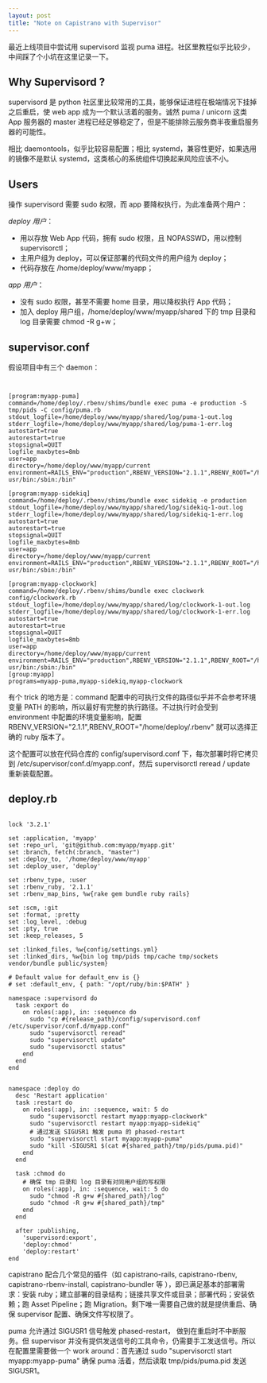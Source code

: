 ```yaml
---
layout: post
title: "Note on Capistrano with Supervisor"
---
```


最近上线项目中尝试用 supervisord 监视 puma 进程。社区里教程似乎比较少，中间踩了个小坑在这里记录一下。

## Why Supervisord ?

supervisord 是 python 社区里比较常用的工具，能够保证进程在极端情况下挂掉之后重启，使 web app 成为一个默认活着的服务。诚然 puma / unicorn 这类 App 服务器的 master 进程已经足够稳定了，但是不能排除云服务商半夜重启服务器的可能性。

相比 daemontools，似乎比较容易配置；相比 systemd，兼容性更好，如果选用的镜像不是默认 systemd，这类核心的系统组件切换起来风险应该不小。

## Users

操作 supervisord 需要 sudo 权限，而 app 要降权执行，为此准备两个用户：

*deploy 用户*：

- 用以存放 Web App 代码，拥有 sudo 权限，且 NOPASSWD，用以控制 supervisorctl；
- 主用户组为 deploy，可以保证部署的代码文件的用户组为 deploy；
- 代码存放在 /home/deploy/www/myapp；

*app 用户*：

- 没有 sudo 权限，甚至不需要 home 目录，用以降权执行 App 代码；
- 加入 deploy 用户组，/home/deploy/www/myapp/shared 下的 tmp 目录和 log 目录需要 chmod -R g+w；

## supervisor.conf

假设项目中有三个 daemon：

```


[program:myapp-puma]
command=/home/deploy/.rbenv/shims/bundle exec puma -e production -S tmp/pids -C config/puma.rb
stdout_logfile=/home/deploy/www/myapp/shared/log/puma-1-out.log
stderr_logfile=/home/deploy/www/myapp/shared/log/puma-1-err.log
autostart=true
autorestart=true
stopsignal=QUIT
logfile_maxbytes=8mb
user=app
directory=/home/deploy/www/myapp/current
environment=RAILS_ENV="production",RBENV_VERSION="2.1.1",RBENV_ROOT="/home/deploy/.rbenv",PATH="/home/app/.rbenv/bin:/home/app/.rbenv/shims:/home/app/.rbenv/bin:/usr/local/sbin:/usr/local/bin:/usr/sbin:/ usr/bin:/sbin:/bin"

[program:myapp-sidekiq]
command=/home/deploy/.rbenv/shims/bundle exec sidekiq -e production
stdout_logfile=/home/deploy/www/myapp/shared/log/sidekiq-1-out.log
stderr_logfile=/home/deploy/www/myapp/shared/log/sidekiq-1-err.log
autostart=true
autorestart=true
stopsignal=QUIT
logfile_maxbytes=8mb
user=app
directory=/home/deploy/www/myapp/current
environment=RAILS_ENV="production",RBENV_VERSION="2.1.1",RBENV_ROOT="/home/deploy/.rbenv",PATH="/home/app/.rbenv/bin:/home/app/.rbenv/shims:/home/app/.rbenv/bin:/usr/local/sbin:/usr/local/bin:/usr/sbin:/ usr/bin:/sbin:/bin"

[program:myapp-clockwork]
command=/home/deploy/.rbenv/shims/bundle exec clockwork config/clockwork.rb
stdout_logfile=/home/deploy/www/myapp/shared/log/clockwork-1-out.log
stderr_logfile=/home/deploy/www/myapp/shared/log/clockwork-1-err.log
autostart=true
autorestart=true
stopsignal=QUIT
logfile_maxbytes=8mb
user=app
directory=/home/deploy/www/myapp/current
environment=RAILS_ENV="production",RBENV_VERSION="2.1.1",RBENV_ROOT="/home/deploy/.rbenv",PATH="/home/app/.rbenv/bin:/home/app/.rbenv/shims:/home/app/.rbenv/bin:/usr/local/sbin:/usr/local/bin:/usr/sbin:/ usr/bin:/sbin:/bin"
[group:myapp]
programs=myapp-puma,myapp-sidekiq,myapp-clockwork
```

有个 trick 的地方是：command 配置中的可执行文件的路径似乎并不会参考环境变量 PATH 的影响，所以最好有完整的执行路径。不过执行时会受到 environment 中配置的环境变量影响，配置 RBENV_VERSION="2.1.1",RBENV_ROOT="/home/deploy/.rbenv" 就可以选择正确的 ruby 版本了。

这个配置可以放在代码仓库的 config/supervisord.conf 下，每次部署时将它拷贝到 /etc/supervisor/conf.d/myapp.conf，然后 supervisorctl reread / update 重新装载配置。

## deploy.rb

```

lock '3.2.1'

set :application, 'myapp'
set :repo_url, 'git@github.com:myapp/myapp.git'
set :branch, fetch(:branch, "master")
set :deploy_to, '/home/deploy/www/myapp'
set :deploy_user, 'deploy'

set :rbenv_type, :user
set :rbenv_ruby, '2.1.1'
set :rbenv_map_bins, %w{rake gem bundle ruby rails}

set :scm, :git
set :format, :pretty
set :log_level, :debug
set :pty, true
set :keep_releases, 5

set :linked_files, %w{config/settings.yml}
set :linked_dirs, %w{bin log tmp/pids tmp/cache tmp/sockets vendor/bundle public/system}

# Default value for default_env is {}
# set :default_env, { path: "/opt/ruby/bin:$PATH" }

namespace :supervisord do
  task :export do
    on roles(:app), in: :sequence do
      sudo "cp #{release_path}/config/supervisord.conf /etc/supervisor/conf.d/myapp.conf"
      sudo "supervisorctl reread"
      sudo "supervisorctl update"
      sudo "supervisorctl status"
    end
  end
end


namespace :deploy do
  desc 'Restart application'
  task :restart do
    on roles(:app), in: :sequence, wait: 5 do
      sudo "supervisorctl restart myapp:myapp-clockwork"
      sudo "supervisorctl restart myapp:myapp-sidekiq"
      # 通过发送 SIGUSR1 触发 puma 的 phased-restart
      sudo "supervisorctl start myapp:myapp-puma"      
      sudo "kill -SIGUSR1 $(cat #{shared_path}/tmp/pids/puma.pid)"
    end
  end

  task :chmod do
    # 确保 tmp 目录和 log 目录有对同用户组的写权限
    on roles(:app), in: :sequence, wait: 5 do
      sudo "chmod -R g+w #{shared_path}/log"
      sudo "chmod -R g+w #{shared_path}/tmp"
    end
  end

  after :publishing,
    'supervisord:export',
    'deploy:chmod'
    'deploy:restart'
end
```

capistrano 配合几个常见的插件（如 capistrano-rails, capistrano-rbenv, capistrano-rbenv-install, capistrano-bundler 等 ），即已满足基本的部署需求：安装 ruby；建立部署的目录结构；链接共享文件或目录；部署代码；安装依赖；跑 Asset Pipeline；跑 Migration。剩下唯一需要自己做的就是提供重启、确保 supervisor 配置、确保文件写权限了。

puma 允许通过 SIGUSR1 信号触发 phased-restart， 做到在重启时不中断服务。但 supervisor 并没有提供发送信号的工具命令，仍需要手工发送信号。所以在配置里需要做一个 work around：首先通过  sudo "supervisorctl start myapp:myapp-puma" 确保 puma 活着，然后读取 tmp/pids/puma.pid 发送 SIGUSR1。

